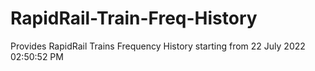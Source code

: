 # RapidRail-Train-Freq-History
Provides RapidRail Trains Frequency History starting from 22 July 2022 02:50:52 PM 
